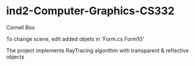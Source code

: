 # ind2-Computer-Graphics-CS332
Cornell Box 

To change scene, edit added objets in 'Form.cs Form1()'

The project implements RayTracing algorithm with transparent & reflective objects

